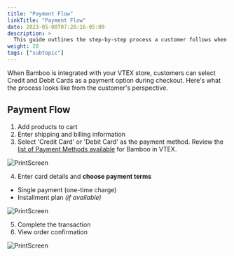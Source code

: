 ```yaml
---
title: "Payment Flow"
linkTitle: "Payment Flow"
date: 2023-05-08T07:28:16-05:00
description: >
  This guide outlines the step-by-step process a customer follows when using Bamboo as a payment provider in a VTEX store.
weight: 20
tags: ["subtopic"]
---
```


When Bamboo is integrated with your VTEX store, customers can select Credit and Debit Cards as a payment option during checkout. Here's what the process looks like from the customer's perspective.

## Payment Flow

1. Add products to cart
2. Enter shipping and billing information
3. Select 'Credit Card' or 'Debit Card' as the payment method. Review the [list of Payment Methods available](/en/docs/plugins/vtex.html) for Bamboo in VTEX.

![PrintScreen](/assets/VTEX/bamboo-vtex-017.png)


4. Enter card details and **choose payment terms**
  - Single payment (one-time charge)
  - Installment plan _(if available)_

![PrintScreen](/assets/VTEX/bamboo-vtex-018.png)

5. Complete the transaction
6. View order confirmation

![PrintScreen](/assets/VTEX/bamboo-vtex-019.png)